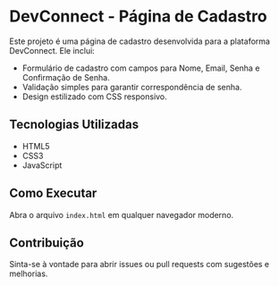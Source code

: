 # DevConnect - Página de Cadastro

Este projeto é uma página de cadastro desenvolvida para a plataforma DevConnect. Ele inclui:
- Formulário de cadastro com campos para Nome, Email, Senha e Confirmação de Senha.
- Validação simples para garantir correspondência de senha.
- Design estilizado com CSS responsivo.

## Tecnologias Utilizadas
- HTML5
- CSS3
- JavaScript

## Como Executar
Abra o arquivo `index.html` em qualquer navegador moderno.

## Contribuição
Sinta-se à vontade para abrir issues ou pull requests com sugestões e melhorias.
